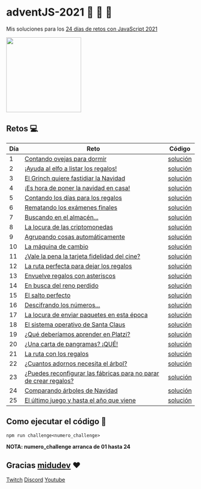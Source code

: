 # adventJS-2021 :santa: :christmas_tree: :bell:

Mis soluciones para los [24 días de retos con JavaScript 2021](https://2021.adventjs.dev/challenges)

<img src="https://user-images.githubusercontent.com/37515166/205499219-fa1eda6a-dfea-4875-ab8e-a5a8e1f9ba62.PNG" height="200" />

## Retos :computer:

| Día | Reto                                                                                                         | Código                           |
| --- | ------------------------------------------------------------------------------------------------------------ | -------------------------------- |
| 1   | [Contando ovejas para dormir](https://2021.adventjs.dev/challenges/01)                                       | [solución](./src/challenge01.js) |
| 2   | [¡Ayuda al elfo a listar los regalos!](https://2021.adventjs.dev/challenges/02)                              | [solución](./src/challenge02.js) |
| 3   | [El Grinch quiere fastidiar la Navidad](https://2021.adventjs.dev/challenges/03)                             | [solución](./src/challenge03.js) |
| 4   | [¡Es hora de poner la navidad en casa!](https://2021.adventjs.dev/challenges/04)                             | [solución](./src/challenge04.js) |
| 5   | [Contando los días para los regalos](https://2021.adventjs.dev/challenges/05)                                | [solución](./src/challenge05.js) |
| 6   | [Rematando los exámenes finales](https://2021.adventjs.dev/challenges/06)                                    | [solución](./src/challenge06.js) |
| 7   | [Buscando en el almacén...](https://2021.adventjs.dev/challenges/07)                                         | [solución](./src/challenge07.js) |
| 8   | [La locura de las criptomonedas](https://2021.adventjs.dev/challenges/08)                                    | [solución](./src/challenge08.js) |
| 9   | [Agrupando cosas automáticamente](https://2021.adventjs.dev/challenges/09)                                   | [solución](./src/challenge09.js) |
| 10  | [La máquina de cambio](https://2021.adventjs.dev/challenges/10)                                              | [solución](./src/challenge10.js) |
| 11  | [¿Vale la pena la tarjeta fidelidad del cine?](https://2021.adventjs.dev/challenges/11)                      | [solución](./src/challenge11.js) |
| 12  | [La ruta perfecta para dejar los regalos](https://2021.adventjs.dev/challenges/12)                           | [solución](./src/challenge12.js) |
| 13  | [Envuelve regalos con asteriscos](https://2021.adventjs.dev/challenges/13)                                   | [solución](./src/challenge13.js) |
| 14  | [En busca del reno perdido](https://2021.adventjs.dev/challenges/14)                                         | [solución](./src/challenge14.js) |
| 15  | [El salto perfecto](https://2021.adventjs.dev/challenges/15)                                                 | [solución](./src/challenge15.js) |
| 16  | [Descifrando los números...](https://2021.adventjs.dev/challenges/16)                                        | [solución](./src/challenge16.js) |
| 17  | [La locura de enviar paquetes en esta época](https://2021.adventjs.dev/challenges/17)                        | [solución](./src/challenge17.js) |
| 18  | [El sistema operativo de Santa Claus](https://2021.adventjs.dev/challenges/18)                               | [solución](./src/challenge18.js) |
| 19  | [¿Qué deberíamos aprender en Platzi?](https://2021.adventjs.dev/challenges/19)                               | [solución](./src/challenge19.js) |
| 20  | [¿Una carta de pangramas? ¡QUÉ!](https://2021.adventjs.dev/challenges/20)                                    | [solución](./src/challenge20.js) |
| 21  | [La ruta con los regalos](https://2021.adventjs.dev/challenges/21)                                           | [solución](./src/challenge21.js) |
| 22  | [¿Cuantos adornos necesita el árbol?](https://2021.adventjs.dev/challenges/22)                               | [solución](./src/challenge22.js) |
| 23  | [¿Puedes reconfigurar las fábricas para no parar de crear regalos?](https://2021.adventjs.dev/challenges/23) | [solución](./src/challenge23.js) |
| 24  | [Comparando árboles de Navidad](https://2021.adventjs.dev/challenges/24)                                     | [solución](./src/challenge24.js) |
| 25  | [El último juego y hasta el año que viene](https://2021.adventjs.dev/challenges/25)                          | [solución](./src/challenge25.js) |

## Como ejecutar el código :running:

```
npm run challenge<numero_challenge>
```

**NOTA: numero_challenge arranca de 01 hasta 24**

## Gracias [midudev](https://twitter.com/midudev) :heart:

[Twitch](https://twitch.tv/midudev) [Discord](https://discord.gg/midudev) [Youtube](https://youtube.com/midudev)
